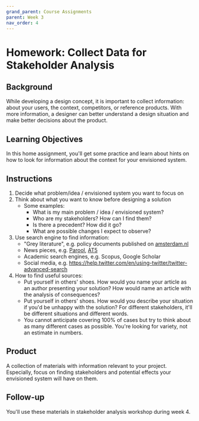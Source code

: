 ```yaml
---
grand_parent: Course Assignments
parent: Week 3
nav_order: 4
---
```


# Homework: Collect Data for Stakeholder Analysis

## Background
While developing a design concept, it is important to collect information: about your users, the context, competitors, or reference products. With more information, a designer can better understand a design situation and make better decisions about the product.

## Learning Objectives
In this home assignment, you'll get some practice and learn about hints on how to look for information about the context for your envisioned system.

## Instructions
1.  Decide what problem/idea / envisioned system you want to focus on
2.  Think about what you want to know before designing a solution
    -   Some examples:
        -   What is my main problem / idea / envisioned system?
        -   Who are my stakeholders? How can I find them?
        -   Is there a precedent? How did it go?
        -   What are possible changes I expect to observe?
3.  Use search engine to find information:
    -   "Grey literature", e.g. policy documents published on [amsterdam.nl](https://www.amsterdam.nl/)
    -   News pieces, e.g. [Parool](https://www.parool.nl/), [AT5](https://www.at5.nl/)
    -   Academic search engines, e.g. Scopus, Google Scholar
    -   Social media, e.g. <https://help.twitter.com/en/using-twitter/twitter-advanced-search>
4.  How to find useful sources:
    -   Put yourself in others' shoes. How would you name your article as an author presenting your solution? How would name an article with the analysis of consequences?
    -   Put yourself in others' shoes. How would you describe your situation if you'd be unhappy with the solution? For different stakeholders, it'll be different situations and different words. 
    -   You cannot anticipate covering 100% of cases but try to think about as many different cases as possible. You're looking for variety, not an estimate in numbers.

## Product
A collection of materials with information relevant to your project. Especially, focus on finding stakeholders and potential effects your envisioned system will have on them.

## Follow-up
You'll use these materials in stakeholder analysis workshop during week 4.